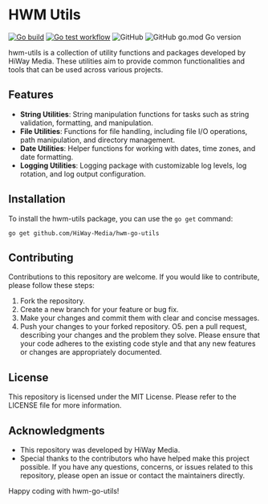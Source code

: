 # HWM Utils 
[![Go build](https://github.com/HiWay-Media/hwm-go-utils/actions/workflows/go-build.yml/badge.svg)](https://github.com/HiWay-Media/hwm-go-utils/actions/workflows/go-build.yml)
[![Go test workflow](https://github.com/HiWay-Media/hwm-go-utils/actions/workflows/go-test.yml/badge.svg)](https://github.com/HiWay-Media/hwm-go-utils/actions/workflows/go-test.yml)
![GitHub](https://img.shields.io/github/license/HiWay-Media/hwm-go-utils)
![GitHub go.mod Go version](https://img.shields.io/github/go-mod/go-version/HiWay-Media/hwm-go-utils)

hwm-utils is a collection of utility functions and packages developed by HiWay Media. These utilities aim to provide common functionalities and tools that can be used across various projects.

## Features

- **String Utilities**: String manipulation functions for tasks such as string validation, formatting, and manipulation.
- **File Utilities**: Functions for file handling, including file I/O operations, path manipulation, and directory management.
- **Date Utilities**: Helper functions for working with dates, time zones, and date formatting.
- **Logging Utilities**: Logging package with customizable log levels, log rotation, and log output configuration.

## Installation

To install the hwm-utils package, you can use the `go get` command:

```shell
go get github.com/HiWay-Media/hwm-go-utils
```
## Contributing
Contributions to this repository are welcome. If you would like to contribute, please follow these steps:

1. Fork the repository.
2. Create a new branch for your feature or bug fix.
3. Make your changes and commit them with clear and concise messages.
4. Push your changes to your forked repository.
O5. pen a pull request, describing your changes and the problem they solve.
Please ensure that your code adheres to the existing code style and that any new features or changes are appropriately documented.

## License
This repository is licensed under the MIT License. Please refer to the LICENSE file for more information.

## Acknowledgments
- This repository was developed by HiWay Media.
- Special thanks to the contributors who have helped make this project possible.
If you have any questions, concerns, or issues related to this repository, please open an issue or contact the maintainers directly.

Happy coding with hwm-go-utils!
